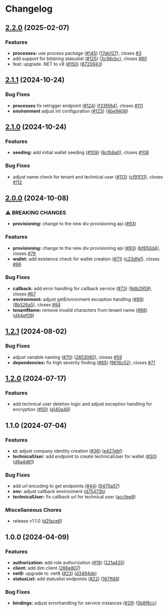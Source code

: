 # Changelog

## [2.2.0](https://github.com/SAP/ssi-dim-middle-layer/compare/v2.1.0...v2.2.0) (2025-02-07)

### Features

* **processes:** use process package ([#145](https://github.com/SAP/ssi-dim-middle-layer/issues/145)) ([17eb127](https://github.com/SAP/ssi-dim-middle-layer/commit/17eb1271cb018eb448ef91e119ad86353440fab1)), closes [#3](https://github.com/SAP/ssi-dim-middle-layer/issues/3)
* add support for bitstring statuslist ([#125](https://github.com/SAP/ssi-dim-middle-layer/issues/125)) ([3c96cbc](https://github.com/SAP/ssi-dim-middle-layer/commit/3c96cbcfceb74e76c98f421574d028ca2486a7d1)), closes [#80](https://github.com/SAP/ssi-dim-middle-layer/issues/80)
* feat: upgrade .NET to v9 ([#150](https://github.com/SAP/ssi-dim-middle-layer/issues/150)) ([8720943](https://github.com/SAP/ssi-dim-middle-layer/commit/87209434beb94cc11ab2abf4f8a48e78caae3a19))

## [2.1.1](https://github.com/SAP/ssi-dim-middle-layer/compare/v2.1.0...v2.1.1) (2024-10-24)

### Bug Fixes

* **processes** fix retrigger endpoint ([#124](https://github.com/SAP/ssi-dim-middle-layer/issues/124)) ([f33f664](https://github.com/SAP/ssi-dim-middle-layer/commit/f33f6645a347ed7d45e839fb848081d7f2f522af)), closes [#111](https://github.com/SAP/ssi-dim-middle-layer/issues/111)
* **environment** adjust int configuration ([#123](https://github.com/SAP/ssi-dim-middle-layer/issues/123)) ([4be9406](https://github.com/SAP/ssi-dim-middle-layer/commit/4be9406e865a6147c01535c46fb77380d8e5db8d))

## [2.1.0](https://github.com/SAP/ssi-dim-middle-layer/compare/v2.0.0...v2.1.0) (2024-10-24)

### Features

* **seeding:** add initial wallet seeding ([#109](https://github.com/SAP/ssi-dim-middle-layer/issues/109)) ([8cfb9a0](https://github.com/SAP/ssi-dim-middle-layer/commit/8cfb9a0ca530c5a77c38b49246b67c5a19fbe1b1)), closes [#108](https://github.com/SAP/ssi-dim-middle-layer/issues/108)

### Bug Fixes

* adjust name check for tenant and technical user ([#113](https://github.com/SAP/ssi-dim-middle-layer/issues/113)) ([cf91f31](https://github.com/SAP/ssi-dim-middle-layer/commit/cf91f31ae9477718a556ef64b533511bc3d43f63)), closes [#112](https://github.com/SAP/ssi-dim-middle-layer/issues/112)

## [2.0.0](https://github.com/SAP/ssi-dim-middle-layer/compare/v1.2.1...v2.0.0) (2024-10-08)


### ⚠ BREAKING CHANGES

* **provisioning:** change to the new div provisioning api ([#93](https://github.com/SAP/ssi-dim-middle-layer/issues/93))

### Features

* **provisioning:** change to the new div provisioning api ([#93](https://github.com/SAP/ssi-dim-middle-layer/issues/93)) ([bf650d4](https://github.com/SAP/ssi-dim-middle-layer/commit/bf650d40a9e3b1696de54c56a900bbf1dc3a703a)), closes [#79](https://github.com/SAP/ssi-dim-middle-layer/issues/79)
* **wallet:** add existence check for wallet creation ([#71](https://github.com/SAP/ssi-dim-middle-layer/issues/71)) ([c23dfe1](https://github.com/SAP/ssi-dim-middle-layer/commit/c23dfe1039e3b29cee19771be15ea2f3bc9cd7ac)), closes [#66](https://github.com/SAP/ssi-dim-middle-layer/issues/66)


### Bug Fixes

* **callback:** add error handling for callback service ([#73](https://github.com/SAP/ssi-dim-middle-layer/issues/73)) ([9db2959](https://github.com/SAP/ssi-dim-middle-layer/commit/9db295930374a296e2bcd0e1aa8ce9249ac3baf8)), closes [#67](https://github.com/SAP/ssi-dim-middle-layer/issues/67)
* **environment:** adjust getEnvironment exception handling ([#89](https://github.com/SAP/ssi-dim-middle-layer/issues/89)) ([8b526a5](https://github.com/SAP/ssi-dim-middle-layer/commit/8b526a517404dad4b17bdefc05e904d6a526b228)), closes [#84](https://github.com/SAP/ssi-dim-middle-layer/issues/84)
* **tenantName:** remove invalid characters from tenant name ([#88](https://github.com/SAP/ssi-dim-middle-layer/issues/88)) ([d44ef09](https://github.com/SAP/ssi-dim-middle-layer/commit/d44ef0909f5972fb12e99795ef2e0e49402b6cd0))

## [1.2.1](https://github.com/SAP/ssi-dim-middle-layer/compare/v1.2.0...v1.2.1) (2024-08-02)


### Bug Fixes

* adjust variable naming ([#70](https://github.com/SAP/ssi-dim-middle-layer/issues/70)) ([2853060](https://github.com/SAP/ssi-dim-middle-layer/commit/2853060e08ce93cabd5cfde34dda024e47c8c8a1)), closes [#59](https://github.com/SAP/ssi-dim-middle-layer/issues/59)
* **dependencies:** fix high severity finding ([#65](https://github.com/SAP/ssi-dim-middle-layer/issues/65)) ([9616c52](https://github.com/SAP/ssi-dim-middle-layer/commit/9616c52fdfcb4a7d65135e3e36df029c37e8073e)), closes [#71](https://github.com/SAP/ssi-dim-middle-layer/issues/71)

## [1.2.0](https://github.com/SAP/ssi-dim-middle-layer/compare/v1.1.0...v1.2.0) (2024-07-17)


### Features

* add technical user deletion logic and adjust exception handling for encryption ([#50](https://github.com/SAP/ssi-dim-middle-layer/issues/50)) ([a140a48](https://github.com/SAP/ssi-dim-middle-layer/commit/a140a481136eb2e97338b96be5a5732086945a34))

## 1.1.0 (2024-07-04)


### Features

* **ci:** adjust company identity creation ([#36](https://github.com/SAP/ssi-dim-middle-layer/issues/36)) ([e427ebf](https://github.com/SAP/ssi-dim-middle-layer/commit/e427ebfa98391b1bb3304661d7fcfb701e1c7529))
* **technicalUser:** add endpoint to create technicalUser for wallet ([#30](https://github.com/SAP/ssi-dim-middle-layer/issues/30)) ([d8a4d61](https://github.com/SAP/ssi-dim-middle-layer/commit/d8a4d61f107452c3b86d5e9857f3643bb4a3ca27))


### Bug Fixes

* add url encoding to get endpoints ([#44](https://github.com/SAP/ssi-dim-middle-layer/issues/44)) ([6470a57](https://github.com/SAP/ssi-dim-middle-layer/commit/6470a5769116b7bc52a41587bb09df332aae18eb))
* **env:** adjust callback environment ([d75473b](https://github.com/SAP/ssi-dim-middle-layer/commit/d75473b037d306dacc8831f860dd2a0cee46f53c))
* **technicalUser:** fix callback url for technical user ([accfee8](https://github.com/SAP/ssi-dim-middle-layer/commit/accfee8007f368152a440f3d6f7754a5ac15c83e))


### Miscellaneous Chores

* release v1.1.0 ([d2face6](https://github.com/SAP/ssi-dim-middle-layer/commit/d2face64a55f3f94475b892a46e6a46beaa0e465))

## 1.0.0 (2024-04-09)


### Features

* **authorization:** add role authorization ([#19](https://github.com/SAP/ssi-dim-middle-layer/issues/19)) ([221a435](https://github.com/SAP/ssi-dim-middle-layer/commit/221a435c629149e5fadb0514be6a595fe968594a))
* **client:** add dim client ([266e807](https://github.com/SAP/ssi-dim-middle-layer/commit/266e80764e0009be8cdad53781194f837140e151))
* **net8:** upgrade to .net8 ([#23](https://github.com/SAP/ssi-dim-middle-layer/issues/23)) ([d3494de](https://github.com/SAP/ssi-dim-middle-layer/commit/d3494dedf046b05ffe7b346298abbfb2286f452f))
* **statusList:** add statuslist endpoints ([#22](https://github.com/SAP/ssi-dim-middle-layer/issues/22)) ([167ff48](https://github.com/SAP/ssi-dim-middle-layer/commit/167ff48a404b17b226addac5695df02463cd5002))


### Bug Fixes

* **bindings:** adjust errorhandling for service instances ([#29](https://github.com/SAP/ssi-dim-middle-layer/issues/29)) ([5b8f6cc](https://github.com/SAP/ssi-dim-middle-layer/commit/5b8f6cc65a60e42d6791e8e3d5a85bbd2e2dffb3))
